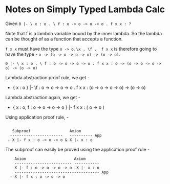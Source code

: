 Notes on Simply Typed Lambda Calc
=================================

Given  `0 |- \ x : o . \ f : o -> o -> o -> o . f x x : ?`


Note that f is a lambda variable bound by the inner lambda. So the lambda can be
thought of as a function that accepts a function.

`f x x` must have the type `o -> o`. `\x . \f .  f x x` is therefore going to
have the type - `o -> (o -> o -> o -> o) -> (o -> o)`.

`0 |- \ x : o . \ f : o -> o -> o -> o . f x x : o -> (o -> o -> o -> o) -> (o -> o)`

Lambda abstraction proof rule, we get -
  - { x : o } |- \f : o -> o -> o -> o . f x x : (o -> o -> o -> o) -> (o -> o)

Lambda abstraction again, we get -
  - { x : o, f : o -> o -> o -> o } |- f x x : ( o -> o )

Using application proof rule, -
```

   Subproof                 Axiom
  -----------------------   ---------- App
 - X |- f x : o -> o -> o & X |- x : o
```

The subproof can easily be proved using the application proof rule -
```
    Axiom                     Axiom
    ------------------------- -----------
    X |- f : o -> o -> o -> o  X |- x : o
    ------------------------------------- App
  - X |- f x : o -> o -> o
```
